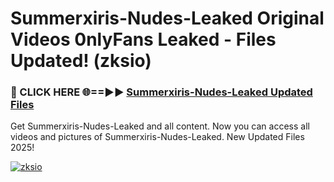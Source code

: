 # Summerxiris-Nudes-Leaked Original Videos 0nlyFans Leaked - Files Updated! (zksio)

<h3>🔴 CLICK HERE 🌐==►► <a href="https://tinyurl.com/4mcuefdz" rel="nofollow">Summerxiris-Nudes-Leaked Updated Files</a></h3>

Get Summerxiris-Nudes-Leaked and all content. Now you can access all videos and pictures of Summerxiris-Nudes-Leaked. New Updated Files 2025!

[![zksio](https://i.imgur.com/StAQSOY.gif)](https://tinyurl.com/4mcuefdz)
